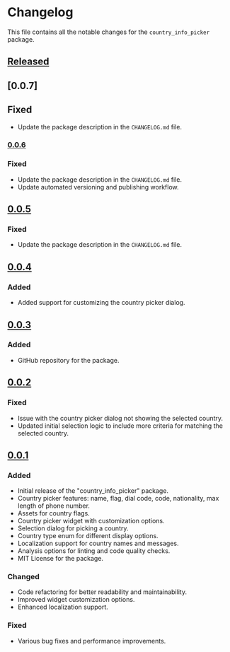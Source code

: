# Changelog

This file contains all the notable changes for the `country_info_picker` package.

## [Released]

## [0.0.7]

## Fixed
- Update the package description in the `CHANGELOG.md` file.

### [0.0.6]

### Fixed
- Update the package description in the `CHANGELOG.md` file.
- Update automated versioning and publishing workflow.


## [0.0.5]

### Fixed
- Update the package description in the `CHANGELOG.md` file.

## [0.0.4]

### Added
- Added support for customizing the country picker dialog.

## [0.0.3]

### Added
- GitHub repository for the package.

## [0.0.2] 

### Fixed
- Issue with the country picker dialog not showing the selected country.
- Updated initial selection logic to include more criteria for matching the selected country.

## [0.0.1] 

### Added
- Initial release of the "country_info_picker" package.
- Country picker features: name, flag, dial code, code, nationality, max length of phone number.
- Assets for country flags.
- Country picker widget with customization options.
- Selection dialog for picking a country.
- Country type enum for different display options.
- Localization support for country names and messages.
- Analysis options for linting and code quality checks.
- MIT License for the package.

### Changed
- Code refactoring for better readability and maintainability.
- Improved widget customization options.
- Enhanced localization support.

### Fixed
- Various bug fixes and performance improvements.

[released]: https://github.com/mzzznn/country_info_picker/
[0.0.6]: https://github.com/MZzzNn/country_info_picker/compare/v0.0.5...v0.0.6
[0.0.5]: https://github.com/MZzzNn/country_info_picker/compare/v0.0.4...v0.0.5
[0.0.4]: https://github.com/MZzzNn/country_info_picker/compare/v0.0.3...v0.0.4
[0.0.3]: https://github.com/mzzznn/country_info_picker/compare/v0.0.2...v0.0.3
[0.0.2]: https://github.com/mzzznn/country_info_picker/compare/v0.0.1...v0.0.2
[0.0.1]: https://github.com/mzzznn/country_info_picker/releases/tag/v0.0.1